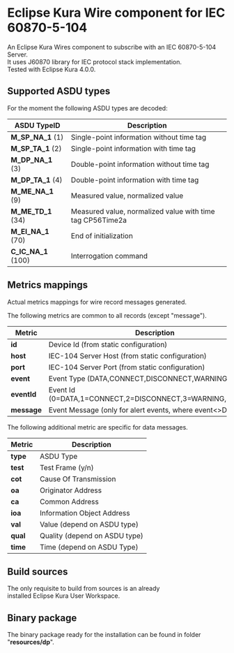 # Eclipse Kura Wire component for IEC 60870-5-104
An Eclipse Kura Wires component to subscribe with an IEC 60870-5-104 Server.  
It uses J60870 library for IEC protocol stack implementation.  
Tested with Eclipse Kura 4.0.0.

## Supported ASDU types
For the moment the following ASDU types are decoded:  

ASDU TypeID         | Description
------------------- | ----------------------------------------------------------  
**M_SP_NA_1** (1)   | Single-point information without time tag  
**M_SP_TA_1** (2)   | Single-point information with time tag  
**M_DP_NA_1** (3)   | Double-point information without time tag  
**M_DP_TA_1** (4)   | Double-point information with time tag  
**M_ME_NA_1** (9)   | Measured value, normalized value  
**M_ME_TD_1** (34)  | Measured value, normalized value with time tag CP56Time2a  
**M_EI_NA_1** (70)  | End of initialization  
**C_IC_NA_1** (100) | Interrogation command  

## Metrics mappings
Actual metrics mappings for wire record messages generated.  

The following metrics are common to all records (except "message").

Metric      | Description
----------- | ----------------------------------------------------------  
**id**      | Device Id (from static configuration)
**host**    | IEC-104 Server Host (from static configuration)
**port**    | IEC-104 Server Port (from static configuration)
**event**   | Event Type (DATA,CONNECT,DISCONNECT,WARNING,ERROR) 
**eventId** | Event Id (0=DATA,1=CONNECT,2=DISCONNECT,3=WARNING,4=ERROR) 
**message** | Event Message (only for alert events, where event<>DATA)

The following additional metric are specific for data messages.

Metric      | Description
----------- | ----------------------------------------------------------  
**type**    | ASDU Type 
**test**    | Test Frame (y/n)
**cot**     | Cause Of Transmission
**oa**      | Originator Address
**ca**      | Common Address
**ioa**     | Information Object Address
**val**     | Value (depend on ASDU type)
**qual**    | Quality (depend on ASDU type)
**time**    | Time (depend on ASDU Type)

## Build sources
The only requisite to build from sources is an already  
installed Eclipse Kura User Workspace.  
  
## Binary package
The binary package ready for the installation can be
found in folder "**resources/dp**".
